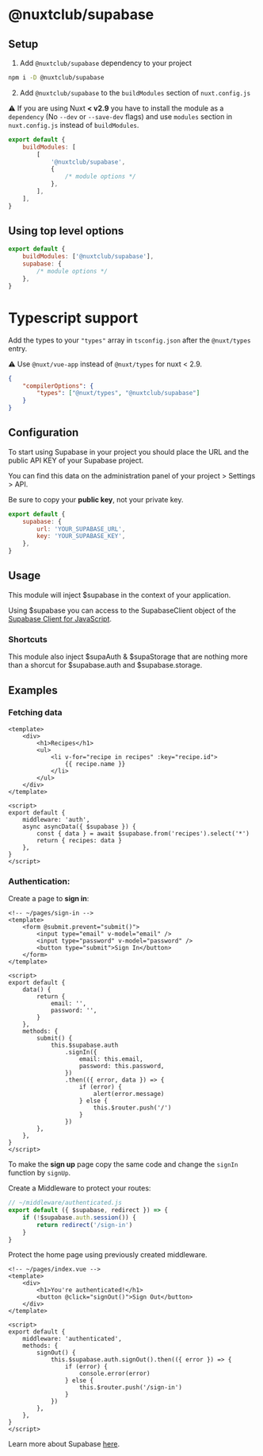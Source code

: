 # @nuxtclub/supabase

## Setup

1. Add `@nuxtclub/supabase` dependency to your project

```bash
npm i -D @nuxtclub/supabase
```

2. Add `@nuxtclub/supabase` to the `buildModules` section of `nuxt.config.js`

:warning: If you are using Nuxt **< v2.9** you have to install the module as a `dependency` (No `--dev` or `--save-dev` flags) and use `modules` section in `nuxt.config.js` instead of `buildModules`.

```javascript
export default {
	buildModules: [
		[
			'@nuxtclub/supabase',
			{
				/* module options */
			},
		],
	],
}
```

## Using top level options

```javascript
export default {
	buildModules: ['@nuxtclub/supabase'],
	supabase: {
		/* module options */
	},
}
```

# Typescript support

Add the types to your `"types"` array in `tsconfig.json` after the `@nuxt/types` entry.

:warning: Use `@nuxt/vue-app` instead of `@nuxt/types` for nuxt < 2.9.

```json
{
	"compilerOptions": {
		"types": ["@nuxt/types", "@nuxtclub/supabase"]
	}
}
```

## Configuration

To start using Supabase in your project you should place the URL and the public API KEY of your Supabase project.

You can find this data on the administration panel of your project > Settings > API.

Be sure to copy your **public key**, not your private key.

```javascript
export default {
	supabase: {
		url: 'YOUR_SUPABASE_URL',
		key: 'YOUR_SUPABASE_KEY',
	},
}
```

## Usage

This module will inject $supabase in the context of your application.

Using $supabase you can access to the SupabaseClient object of the [Supabase Client for JavaScript](https://supabase.io/docs/reference/javascript/supabase-client).

### Shortcuts

This module also inject $supaAuth & $supaStorage that are nothing more than a shorcut for $supabase.auth and $supabase.storage.

## Examples

### Fetching data

```vue
<template>
	<div>
		<h1>Recipes</h1>
		<ul>
			<li v-for="recipe in recipes" :key="recipe.id">
				{{ recipe.name }}
			</li>
		</ul>
	</div>
</template>

<script>
export default {
	middleware: 'auth',
	async asyncData({ $supabase }) {
		const { data } = await $supabase.from('recipes').select('*')
		return { recipes: data }
	},
}
</script>
```

### Authentication:

Create a page to **sign in**:

```vue
<!-- ~/pages/sign-in -->
<template>
	<form @submit.prevent="submit()">
		<input type="email" v-model="email" />
		<input type="password" v-model="password" />
		<button type="submit">Sign In</button>
	</form>
</template>

<script>
export default {
	data() {
		return {
			email: '',
			password: '',
		}
	},
	methods: {
		submit() {
			this.$supabase.auth
				.signIn({
					email: this.email,
					password: this.password,
				})
				.then(({ error, data }) => {
					if (error) {
						alert(error.message)
					} else {
						this.$router.push('/')
					}
				})
		},
	},
}
</script>
```

To make the **sign up** page copy the same code and change the `signIn` function by `signUp`.

Create a Middleware to protect your routes:

```javascript
// ~/middleware/authenticated.js
export default ({ $supabase, redirect }) => {
	if (!$supabase.auth.session()) {
		return redirect('/sign-in')
	}
}
```

Protect the home page using previously created middleware.

```vue
<!-- ~/pages/index.vue -->
<template>
	<div>
		<h1>You're authenticated!</h1>
		<button @click="signOut()">Sign Out</button>
	</div>
</template>

<script>
export default {
	middleware: 'authenticated',
	methods: {
		signOut() {
			this.$supabase.auth.signOut().then(({ error }) => {
				if (error) {
					console.error(error)
				} else {
					this.$router.push('/sign-in')
				}
			})
		},
	},
}
</script>
```

Learn more about Supabase [here](https://supabase.io/docs/reference/javascript/supabase-client).
